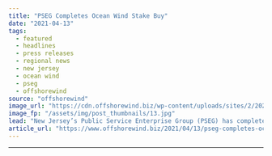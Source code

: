 ```yaml
---
title: "PSEG Completes Ocean Wind Stake Buy"
date: "2021-04-13"
tags: 
  - featured
  - headlines
  - press releases
  - regional news
  - new jersey
  - ocean wind
  - pseg
  - offshorewind
source: "offshorewind"
image_url: "https://cdn.offshorewind.biz/wp-content/uploads/sites/2/2021/04/13085002/%C3%98rsted-Completes-Sale-of-25-Ocean-Wind-Stake-to-PSEG.jpg"
image_fp: "/assets/img/post_thumbnails/13.jpg"
lead: "New Jersey’s Public Service Enterprise Group (PSEG) has completed the acquisition of a 25%"
article_url: "https://www.offshorewind.biz/2021/04/13/pseg-completes-ocean-wind-stake-buy/"
---
```


---
